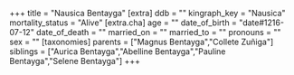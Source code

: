 +++
title = "Nausica Bentayga"
[extra]
ddb = ""
kingraph_key = "Nausica"
mortality_status = "Alive"
[extra.cha]
age = ""
date_of_birth = "date#1216-07-12"
date_of_death = ""
married_on = ""
married_to = ""
pronouns = ""
sex = ""
[taxonomies]
parents = ["Magnus Bentayga","Collete Zuñiga"]
siblings = ["Aurica Bentayga","Abelline Bentayga","Pauline Bentayga","Selene Bentayga"]
+++

